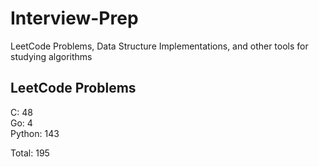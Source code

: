 # Interview-Prep
LeetCode Problems, Data Structure Implementations, and other tools for studying algorithms

## LeetCode Problems
C:      48<br/>
Go:     4<br/>
Python: 143<br/>

Total:  195
